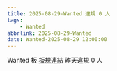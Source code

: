 ```yaml
---
title: 2025-08-29-Wanted 違規 0 人
tags:
    - Wanted
abbrlink: 2025-08-29-Wanted
date: Wanted-2025-08-29 12:00:00
---
```

Wanted 板 [板規連結](https://www.ptt.cc/bbs/Wanted/M.1608829773.A.D3B.html)
昨天違規 0 人
